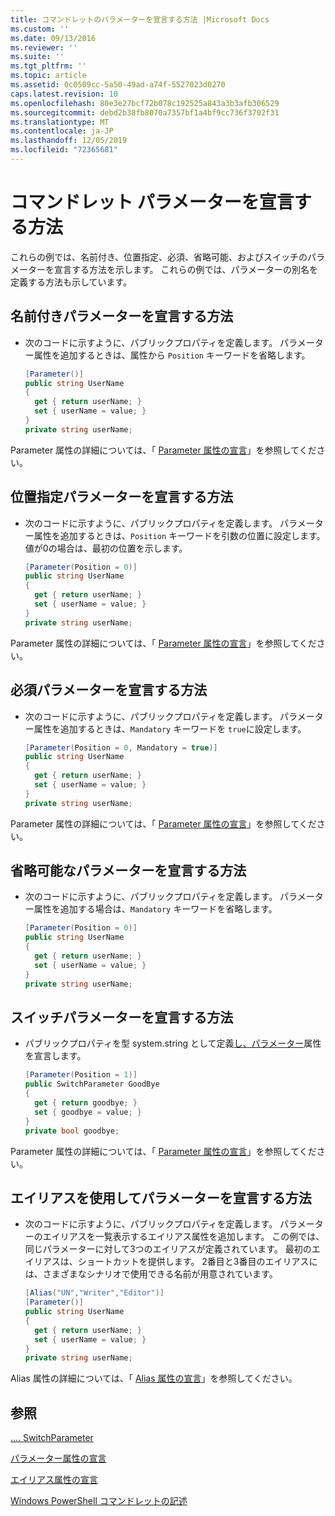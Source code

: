 ```yaml
---
title: コマンドレットのパラメーターを宣言する方法 |Microsoft Docs
ms.custom: ''
ms.date: 09/13/2016
ms.reviewer: ''
ms.suite: ''
ms.tgt_pltfrm: ''
ms.topic: article
ms.assetid: 0c0509cc-5a50-49ad-a74f-5527023d0270
caps.latest.revision: 10
ms.openlocfilehash: 80e3e27bcf72b078c192525a843a3b3afb306529
ms.sourcegitcommit: debd2b38fb8070a7357bf1a4bf9cc736f3702f31
ms.translationtype: MT
ms.contentlocale: ja-JP
ms.lasthandoff: 12/05/2019
ms.locfileid: "72365681"
---
```

# <a name="how-to-declare-cmdlet-parameters"></a>コマンドレット パラメーターを宣言する方法

これらの例では、名前付き、位置指定、必須、省略可能、およびスイッチのパラメーターを宣言する方法を示します。 これらの例では、パラメーターの別名を定義する方法も示しています。

## <a name="how-to-declare-a-named-parameter"></a>名前付きパラメーターを宣言する方法

- 次のコードに示すように、パブリックプロパティを定義します。 パラメーター属性を追加するときは、属性から `Position` キーワードを省略します。

    ```csharp
    [Parameter()]
    public string UserName
    {
      get { return userName; }
      set { userName = value; }
    }
    private string userName;
    ```

Parameter 属性の詳細については、「 [Parameter 属性の宣言](./parameter-attribute-declaration.md)」を参照してください。

## <a name="how-to-declare-a-positional-parameter"></a>位置指定パラメーターを宣言する方法

- 次のコードに示すように、パブリックプロパティを定義します。 パラメーター属性を追加するときは、`Position` キーワードを引数の位置に設定します。 値が0の場合は、最初の位置を示します。

    ```csharp
    [Parameter(Position = 0)]
    public string UserName
    {
      get { return userName; }
      set { userName = value; }
    }
    private string userName;
    ```

Parameter 属性の詳細については、「 [Parameter 属性の宣言](./parameter-attribute-declaration.md)」を参照してください。

## <a name="how-to-declare-a-mandatory-parameter"></a>必須パラメーターを宣言する方法

- 次のコードに示すように、パブリックプロパティを定義します。 パラメーター属性を追加するときは、`Mandatory` キーワードを `true`に設定します。

    ```csharp
    [Parameter(Position = 0, Mandatory = true)]
    public string UserName
    {
      get { return userName; }
      set { userName = value; }
    }
    private string userName;
    ```

Parameter 属性の詳細については、「 [Parameter 属性の宣言](./parameter-attribute-declaration.md)」を参照してください。

## <a name="how-to-declare-an-optional-parameter"></a>省略可能なパラメーターを宣言する方法

- 次のコードに示すように、パブリックプロパティを定義します。 パラメーター属性を追加する場合は、`Mandatory` キーワードを省略します。

    ```csharp
    [Parameter(Position = 0)]
    public string UserName
    {
      get { return userName; }
      set { userName = value; }
    }
    private string userName;
    ```

## <a name="how-to-declare-a-switch-parameter"></a>スイッチパラメーターを宣言する方法

- パブリックプロパティを型 system.string として定義[し、パラメーター](/dotnet/api/System.Management.Automation.SwitchParameter)属性を宣言します。

    ```csharp
    [Parameter(Position = 1)]
    public SwitchParameter GoodBye
    {
      get { return goodbye; }
      set { goodbye = value; }
    }
    private bool goodbye;
    ```

Parameter 属性の詳細については、「 [Parameter 属性の宣言](./parameter-attribute-declaration.md)」を参照してください。

## <a name="how-to-declare-a-parameter-with-aliases"></a>エイリアスを使用してパラメーターを宣言する方法

- 次のコードに示すように、パブリックプロパティを定義します。 パラメーターのエイリアスを一覧表示するエイリアス属性を追加します。 この例では、同じパラメーターに対して3つのエイリアスが定義されています。 最初のエイリアスは、ショートカットを提供します。 2番目と3番目のエイリアスには、さまざまなシナリオで使用できる名前が用意されています。

    ```csharp
    [Alias("UN","Writer","Editor")]
    [Parameter()]
    public string UserName
    {
      get { return userName; }
      set { userName = value; }
    }
    private string userName;
    ```

Alias 属性の詳細については、「 [Alias 属性の宣言](./alias-attribute-declaration.md)」を参照してください。

## <a name="see-also"></a>参照

[.... SwitchParameter](/dotnet/api/System.Management.Automation.SwitchParameter)

[パラメーター属性の宣言](./parameter-attribute-declaration.md)

[エイリアス属性の宣言](./alias-attribute-declaration.md)

[Windows PowerShell コマンドレットの記述](./writing-a-windows-powershell-cmdlet.md)
